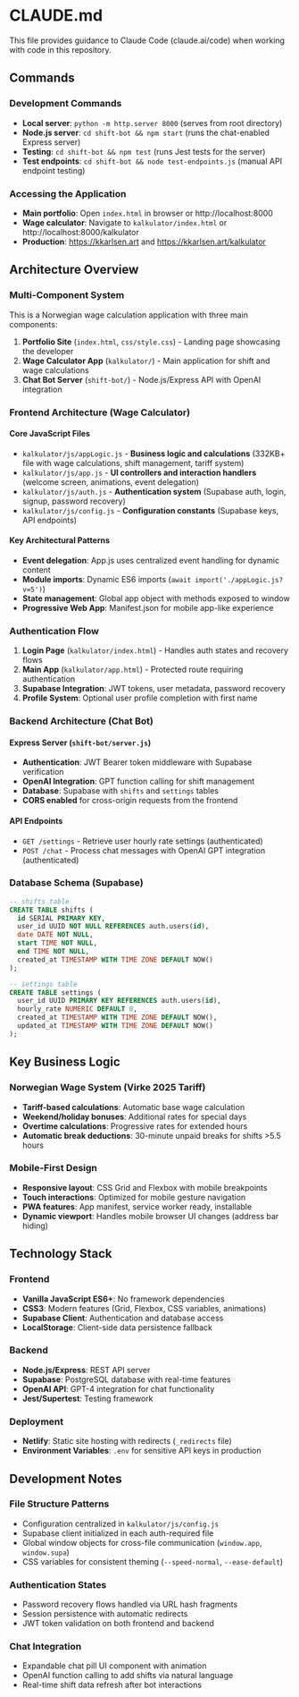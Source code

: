 # CLAUDE.md

This file provides guidance to Claude Code (claude.ai/code) when working with code in this repository.

## Commands

### Development Commands
- **Local server**: `python -m http.server 8000` (serves from root directory)
- **Node.js server**: `cd shift-bot && npm start` (runs the chat-enabled Express server)
- **Testing**: `cd shift-bot && npm test` (runs Jest tests for the server)
- **Test endpoints**: `cd shift-bot && node test-endpoints.js` (manual API endpoint testing)

### Accessing the Application
- **Main portfolio**: Open `index.html` in browser or http://localhost:8000
- **Wage calculator**: Navigate to `kalkulator/index.html` or http://localhost:8000/kalkulator
- **Production**: https://kkarlsen.art and https://kkarlsen.art/kalkulator

## Architecture Overview

### Multi-Component System
This is a Norwegian wage calculation application with three main components:

1. **Portfolio Site** (`index.html`, `css/style.css`) - Landing page showcasing the developer
2. **Wage Calculator App** (`kalkulator/`) - Main application for shift and wage calculations
3. **Chat Bot Server** (`shift-bot/`) - Node.js/Express API with OpenAI integration

### Frontend Architecture (Wage Calculator)

#### Core JavaScript Files
- `kalkulator/js/appLogic.js` - **Business logic and calculations** (332KB+ file with wage calculations, shift management, tariff system)
- `kalkulator/js/app.js` - **UI controllers and interaction handlers** (welcome screen, animations, event delegation)
- `kalkulator/js/auth.js` - **Authentication system** (Supabase auth, login, signup, password recovery)
- `kalkulator/js/config.js` - **Configuration constants** (Supabase keys, API endpoints)

#### Key Architectural Patterns
- **Event delegation**: App.js uses centralized event handling for dynamic content
- **Module imports**: Dynamic ES6 imports (`await import('./appLogic.js?v=5')`)
- **State management**: Global app object with methods exposed to window
- **Progressive Web App**: Manifest.json for mobile app-like experience

### Authentication Flow
1. **Login Page** (`kalkulator/index.html`) - Handles auth states and recovery flows
2. **Main App** (`kalkulator/app.html`) - Protected route requiring authentication
3. **Supabase Integration**: JWT tokens, user metadata, password recovery
4. **Profile System**: Optional user profile completion with first name

### Backend Architecture (Chat Bot)

#### Express Server (`shift-bot/server.js`)
- **Authentication**: JWT Bearer token middleware with Supabase verification
- **OpenAI Integration**: GPT function calling for shift management
- **Database**: Supabase with `shifts` and `settings` tables
- **CORS enabled** for cross-origin requests from the frontend

#### API Endpoints
- `GET /settings` - Retrieve user hourly rate settings (authenticated)
- `POST /chat` - Process chat messages with OpenAI GPT integration (authenticated)

### Database Schema (Supabase)
```sql
-- shifts table
CREATE TABLE shifts (
  id SERIAL PRIMARY KEY,
  user_id UUID NOT NULL REFERENCES auth.users(id),
  date DATE NOT NULL,
  start TIME NOT NULL,
  end TIME NOT NULL,
  created_at TIMESTAMP WITH TIME ZONE DEFAULT NOW()
);

-- settings table  
CREATE TABLE settings (
  user_id UUID PRIMARY KEY REFERENCES auth.users(id),
  hourly_rate NUMERIC DEFAULT 0,
  created_at TIMESTAMP WITH TIME ZONE DEFAULT NOW(),
  updated_at TIMESTAMP WITH TIME ZONE DEFAULT NOW()
);
```

## Key Business Logic

### Norwegian Wage System (Virke 2025 Tariff)
- **Tariff-based calculations**: Automatic base wage calculation
- **Weekend/holiday bonuses**: Additional rates for special days  
- **Overtime calculations**: Progressive rates for extended hours
- **Automatic break deductions**: 30-minute unpaid breaks for shifts >5.5 hours

### Mobile-First Design
- **Responsive layout**: CSS Grid and Flexbox with mobile breakpoints
- **Touch interactions**: Optimized for mobile gesture navigation
- **PWA features**: App manifest, service worker ready, installable
- **Dynamic viewport**: Handles mobile browser UI changes (address bar hiding)

## Technology Stack

### Frontend
- **Vanilla JavaScript ES6+**: No framework dependencies
- **CSS3**: Modern features (Grid, Flexbox, CSS variables, animations)
- **Supabase Client**: Authentication and database access
- **LocalStorage**: Client-side data persistence fallback

### Backend
- **Node.js/Express**: REST API server
- **Supabase**: PostgreSQL database with real-time features
- **OpenAI API**: GPT-4 integration for chat functionality
- **Jest/Supertest**: Testing framework

### Deployment
- **Netlify**: Static site hosting with redirects (`_redirects` file)
- **Environment Variables**: `.env` for sensitive API keys in production

## Development Notes

### File Structure Patterns
- Configuration centralized in `kalkulator/js/config.js`
- Supabase client initialized in each auth-required file
- Global window objects for cross-file communication (`window.app`, `window.supa`)
- CSS variables for consistent theming (`--speed-normal`, `--ease-default`)

### Authentication States
- Password recovery flows handled via URL hash fragments
- Session persistence with automatic redirects
- JWT token validation on both frontend and backend

### Chat Integration
- Expandable chat pill UI component with animation
- OpenAI function calling to add shifts via natural language
- Real-time shift data refresh after bot interactions